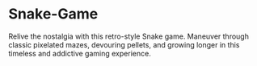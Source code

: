 # Snake-Game
Relive the nostalgia with this retro-style Snake game. Maneuver through classic pixelated mazes, devouring pellets, and growing longer in this timeless and addictive gaming experience.
